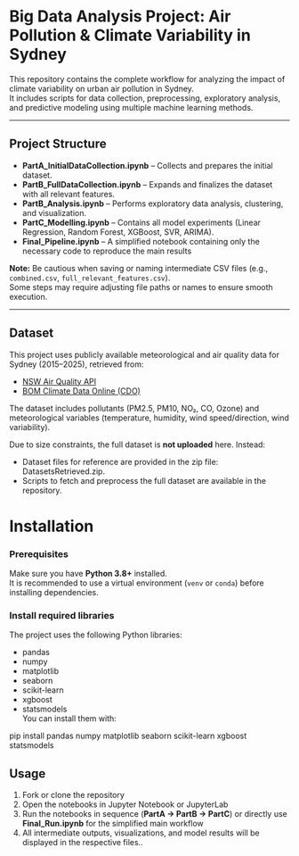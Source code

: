 # Big Data Analysis Project: Air Pollution & Climate Variability in Sydney

This repository contains the complete workflow for analyzing the impact of climate variability on urban air pollution in Sydney.  
It includes scripts for data collection, preprocessing, exploratory analysis, and predictive modeling using multiple machine learning methods.

---

## Project Structure

- **PartA_InitialDataCollection.ipynb** – Collects and prepares the initial dataset.  
- **PartB_FullDataCollection.ipynb** – Expands and finalizes the dataset with all relevant features.  
- **PartB_Analysis.ipynb** – Performs exploratory data analysis, clustering, and visualization.  
- **PartC_Modelling.ipynb** – Contains all model experiments (Linear Regression, Random Forest, XGBoost, SVR, ARIMA).  
- **Final_Pipeline.ipynb** – A simplified notebook containing only the necessary code to reproduce the main results 

**Note:** Be cautious when saving or naming intermediate CSV files (e.g., `combined.csv`, `full_relevant_features.csv`).  
Some steps may require adjusting file paths or names to ensure smooth execution.

---
## Dataset

This project uses publicly available meteorological and air quality data for Sydney (2015–2025), retrieved from:

- [NSW Air Quality API](https://www.airquality.nsw.gov.au/air-quality-data-services/air-quality-api)  
- [BOM Climate Data Online (CDO)](http://www.bom.gov.au/climate/data/)  

The dataset includes pollutants (PM2.5, PM10, NO₂, CO, Ozone) and meteorological variables (temperature, humidity, wind speed/direction, wind variability).  

Due to size constraints, the full dataset is **not uploaded** here. Instead:  
- Dataset files for reference are provided in the zip file: DatasetsRetrieved.zip.
- Scripts to fetch and preprocess the full dataset are available in the repository.  

# Installation

### Prerequisites
Make sure you have **Python 3.8+** installed.  
It is recommended to use a virtual environment (`venv` or `conda`) before installing dependencies.

### Install required libraries
The project uses the following Python libraries:

- pandas  
- numpy  
- matplotlib  
- seaborn  
- scikit-learn  
- xgboost  
- statsmodels  
You can install them with:

pip install pandas numpy matplotlib seaborn scikit-learn xgboost statsmodels
## Usage

1. Fork or clone the repository  
2. Open the notebooks in Jupyter Notebook or JupyterLab  
3. Run the notebooks in sequence (**PartA → PartB → PartC**) or directly use **Final_Run.ipynb** for the simplified main workflow  
4. All intermediate outputs, visualizations, and model results will be displayed in the respective files..

